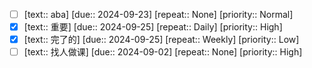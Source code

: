- [ ] [text:: aba] [due:: 2024-09-23] [repeat:: None] [priority:: Normal]
- [x] [text:: 重要] [due:: 2024-09-25] [repeat:: Daily] [priority:: High]
- [x] [text:: 完了的] [due:: 2024-09-25] [repeat:: Weekly] [priority:: Low]
- [ ] [text:: 找人做课] [due:: 2024-09-02] [repeat:: None] [priority:: High]
